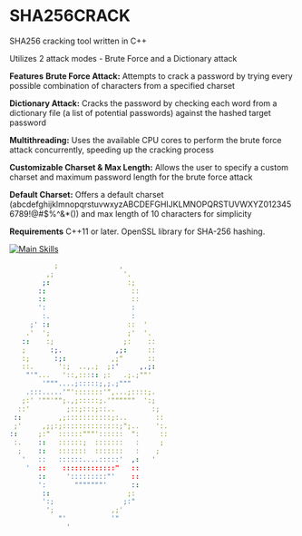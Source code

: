 # SHA256CRACK
SHA256 cracking tool written in C++

Utilizes 2 attack modes - Brute Force and a Dictionary attack

**Features**
**Brute Force Attack:** 
Attempts to crack a password by trying every possible combination of characters from a specified charset


**Dictionary Attack:** 
Cracks the password by checking each word from a dictionary file (a list of potential passwords) against the hashed target password


**Multithreading:** 
Uses the available CPU cores to perform the brute force attack concurrently, speeding up the cracking process


**Customizable Charset & Max Length:** 
Allows the user to specify a custom charset and maximum password length for the brute force attack


**Default Charset:** 
Offers a default charset (abcdefghijklmnopqrstuvwxyzABCDEFGHIJKLMNOPQRSTUVWXYZ0123456789!@#$%^&*()) and max length of 10 characters for simplicity

**Requirements**
C++11 or later.
OpenSSL library for SHA-256 hashing.

[![Main Skills](https://skillicons.dev/icons?i=cpp)](https://skillicons.dev)








```yaml
           ;               ,           
         ,;                 '.         
        ;:                   :;        
       ::                     ::       
       ::                     ::       
       ':                     :        
        :.                    :        
     ;' ::                   ::  '     
    .'  ';                   ;'  '.    
   ::    :;                 ;:    ::   
   ;      :;.             ,;:     ::   
   :;      :;:           ,;"      ::   
   ::.      ':;  ..,.;  ;:'     ,.;:   
    "'"...   '::,::::: ;:   .;.;""'    
        '"""....;:::::;,;.;"""         
    .:::.....'"':::::::'",...;::::;.   
   ;:' '""'"";.,;:::::;.'""""""  ':;   
  ::'         ;::;:::;::..         :;  
 ::         ,;:::::::::::;:..       :: 
 ;'     ,;;:;::::::::::::::;";..    ':.
::     ;:"  ::::::"""'::::::  ":     ::
 :.    ::   ::::::;  :::::::   :     ; 
  ;    ::   :::::::  :::::::   :    ;  
   '   ::   ::::::....:::::'  ,:   '   
    '  ::    :::::::::::::"   ::       
       ::     ':::::::::"'    ::       
       ':       """""""'      ::       
        ::                   ;:        
        ':;                 ;:"        
         ';              ,;'          
            "'           '"            
              '
```
